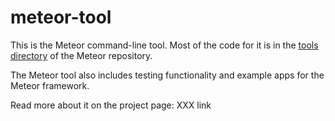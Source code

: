 # meteor-tool

This is the Meteor command-line tool. Most of the code for it is in the [tools directory](https://github.com/meteor/meteor/tree/master/tools) of the Meteor repository.

The Meteor tool also includes testing functionality and example apps for the Meteor framework.

Read more about it on the project page: XXX link